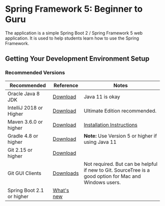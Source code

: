 # Spring Framework 5: Beginner to Guru


The application is a simple Spring Boot 2 / Spring Framework 5 web application. It is used to help students learn how
to use the Spring Framework. 

## Getting Your Development Environment Setup
### Recommended Versions
 | Recommended | Reference | Notes |
| ----------- | --------- | ----- |
| Oracle Java 8 JDK | [Download](https://www.oracle.com/technetwork/java/javase/downloads/jdk8-downloads-2133151.html) | Java 11 is okay |
| IntelliJ 2018 or Higher | [Download](https://www.jetbrains.com/idea/download/) | Ultimate Edition recommended. |
| Maven 3.6.0 or higher | [Download](https://maven.apache.org/download.cgi) | [Installation Instructions](https://maven.apache.org/install.html)|
| Gradle 4.8 or higher | [Download](https://gradle.org/install/) | **Note:** Use Version 5 or higher if using Java 11 |
| Git 2.15 or higher | [Download](https://git-scm.com/downloads) | | 
| Git GUI Clients | [Downloads](https://git-scm.com/downloads/guis) | Not required. But can be helpful if new to Git. SourceTree is a good option for Mac and Windows users. |
| Spring Boot 2.1 or higher | [What's new](https://content.pivotal.io/springone-platform-2017/whats-new-in-spring-boot-2-0-phillip-webb-madhura-bhave) | | 

